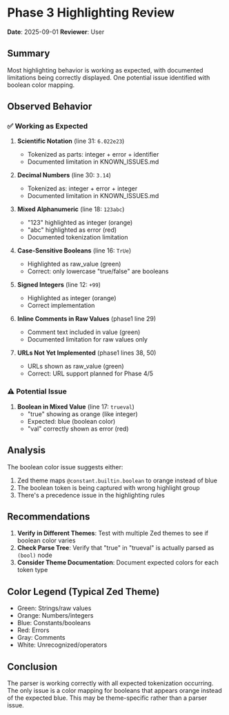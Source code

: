 # Phase 3 Highlighting Review

**Date**: 2025-09-01
**Reviewer**: User

## Summary

Most highlighting behavior is working as expected, with documented limitations being correctly displayed. One potential issue identified with boolean color mapping.

## Observed Behavior

### ✅ Working as Expected

1. **Scientific Notation** (line 31: `6.022e23`)
   - Tokenized as parts: integer + error + identifier
   - Documented limitation in KNOWN_ISSUES.md

2. **Decimal Numbers** (line 30: `3.14`)
   - Tokenized as: integer + error + integer
   - Documented limitation in KNOWN_ISSUES.md

3. **Mixed Alphanumeric** (line 18: `123abc`)
   - "123" highlighted as integer (orange)
   - "abc" highlighted as error (red)
   - Documented tokenization limitation

4. **Case-Sensitive Booleans** (line 16: `TrUe`)
   - Highlighted as raw_value (green)
   - Correct: only lowercase "true/false" are booleans

5. **Signed Integers** (line 12: `+99`)
   - Highlighted as integer (orange)
   - Correct implementation

6. **Inline Comments in Raw Values** (phase1 line 29)
   - Comment text included in value (green)
   - Documented limitation for raw values only

7. **URLs Not Yet Implemented** (phase1 lines 38, 50)
   - URLs shown as raw_value (green)
   - Correct: URL support planned for Phase 4/5

### ⚠️ Potential Issue

1. **Boolean in Mixed Value** (line 17: `trueval`)
   - "true" showing as orange (like integer)
   - Expected: blue (boolean color)
   - "val" correctly shown as error (red)

## Analysis

The boolean color issue suggests either:
1. Zed theme maps `@constant.builtin.boolean` to orange instead of blue
2. The boolean token is being captured with wrong highlight group
3. There's a precedence issue in the highlighting rules

## Recommendations

1. **Verify in Different Themes**: Test with multiple Zed themes to see if boolean color varies
2. **Check Parse Tree**: Verify that "true" in "trueval" is actually parsed as `(bool)` node
3. **Consider Theme Documentation**: Document expected colors for each token type

## Color Legend (Typical Zed Theme)
- Green: Strings/raw values
- Orange: Numbers/integers  
- Blue: Constants/booleans
- Red: Errors
- Gray: Comments
- White: Unrecognized/operators

## Conclusion

The parser is working correctly with all expected tokenization occurring. The only issue is a color mapping for booleans that appears orange instead of the expected blue. This may be theme-specific rather than a parser issue.